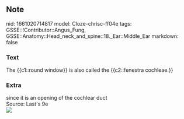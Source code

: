 ## Note
nid: 1661020714817
model: Cloze-chrisc-ff04e
tags: GSSE::!Contributor::Angus_Fung, GSSE::Anatomy::Head_neck_and_spine::18._Ear::Middle_Ear
markdown: false

### Text
The {{c1::round window}} is also called the {{c2::fenestra cochleae.}}

### Extra
<div>
  since it is an opening of the cochlear duct
</div>Source: Last's 9e
<div><img src=
"paste-6aedcaa94de73f0237a1a4b9d090ab083e4e77f7.jpg"></div>
